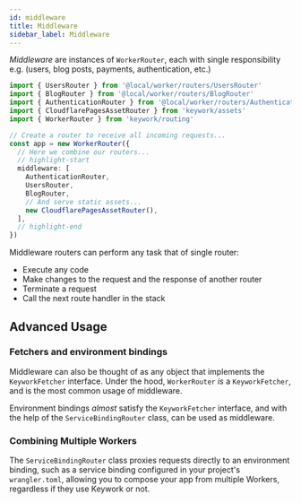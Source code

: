```yaml
---
id: middleware
title: Middleware
sidebar_label: Middleware
---
```


_Middleware_ are instances of `WorkerRouter`, each with single responsibility
e.g. (users, blog posts, payments, authentication, etc.)

```ts
import { UsersRouter } from '@local/worker/routers/UsersRouter'
import { BlogRouter } from '@local/worker/routers/BlogRouter'
import { AuthenticationRouter } from '@local/worker/routers/AuthenticationRouter'
import { CloudflarePagesAssetRouter } from 'keywork/assets'
import { WorkerRouter } from 'keywork/routing'

// Create a router to receive all incoming requests...
const app = new WorkerRouter({
  // Here we combine our routers...
  // highlight-start
  middleware: [
    AuthenticationRouter,
    UsersRouter,
    BlogRouter,
    // And serve static assets...
    new CloudflarePagesAssetRouter(),
  ],
  // highlight-end
})
```

Middleware routers can perform any task that of single router:

- Execute any code
- Make changes to the request and the response of another router
- Terminate a request
- Call the next route handler in the stack

## Advanced Usage

### Fetchers and environment bindings

Middleware can also be thought of as any object that implements the `KeyworkFetcher` interface.
Under the hood, `WorkerRouter` _is_ a `KeyworkFetcher`, and is the most common usage
of middleware.

Environment bindings _almost_ satisfy the `KeyworkFetcher` interface,
and with the help of the `ServiceBindingRouter` class, can be used as middleware.

### Combining Multiple Workers

The `ServiceBindingRouter` class proxies requests directly to an environment binding,
such as a service binding configured in your project's `wrangler.toml`,
allowing you to compose your app from multiple Workers, regardless if they use Keywork or not.
